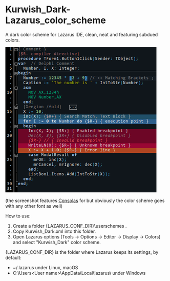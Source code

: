 # Kurwish_Dark-Lazarus_color_scheme
A dark color scheme for Lazarus IDE, clean, neat and featuring subdued colors.

![Screenshot](Screenshots/Kurwish.png)

(the screenshot features [Consolas](https://cofonts.net/consolas-font/) for but obviously the color scheme goes with any other font as well)


How to use:
1. Create a folder {LAZARUS_CONF_DIR}\userschemes .
2. Copy Kurwish_Dark.xml into this folder.
3. Open Lazarus options (Tools -> Options -> Editor -> Display -> Colors) and select "Kurwish_Dark" color scheme.

{LAZARUS_CONF_DIR} is the folder where Lazarus keeps its settings, by default:
- ~/.lazarus under Linux, macOS
- C:\Users\<User name>\AppData\Local\lazarus\ under Windows
